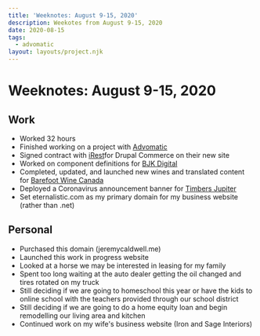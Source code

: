 ```yaml
---
title: 'Weeknotes: August 9-15, 2020'
description: Weekotes from August 9-15, 2020
date: 2020-08-15
tags:
  - advomatic
layout: layouts/project.njk
---
```


# Weeknotes: August 9-15, 2020

## Work
- Worked 32 hours
- Finished working on a project with [Advomatic](https://www.advomatic.com)
- Signed contract with [iRest](https://www.irest.org)for Drupal Commerce on their new site
- Worked on component definitions for [BJK Digital](https://www.bkjdigital.com)
- Completed, updated, and launched new wines and translated content for [Barefoot Wine Canada](https://www.barefootwine.ca)
- Deployed a Coronavirus announcement banner for [Timbers Jupiter](https://www.timbersjupiter.com)
- Set eternalistic.com as my primary domain for my business website (rather than .net)

## Personal
- Purchased this domain (jeremycaldwell.me)
- Launched this work in progress website
- Looked at a horse we may be interested in leasing for my family
- Spent too long waiting at the auto dealer getting the oil changed and tires rotated on my truck
- Still deciding if we are going to homeschool this year or have the kids to online school with the teachers provided through our school district
- Still deciding if we are going to do a home equity loan and begin remodelling our living area and kitchen
- Continued work on my wife's business website (Iron and Sage Interiors)
